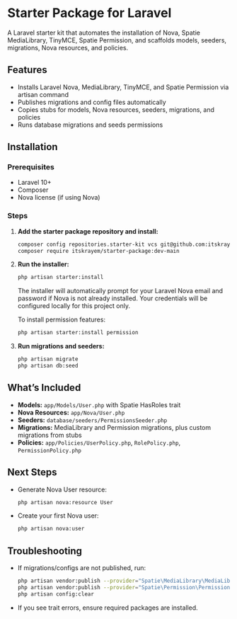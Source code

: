 # Starter Package for Laravel

A Laravel starter kit that automates the installation of Nova, Spatie MediaLibrary, TinyMCE, Spatie Permission, and scaffolds models, seeders, migrations, Nova resources, and policies.

## Features

- Installs Laravel Nova, MediaLibrary, TinyMCE, and Spatie Permission via artisan command
- Publishes migrations and config files automatically
- Copies stubs for models, Nova resources, seeders, migrations, and policies
- Runs database migrations and seeds permissions

## Installation

### Prerequisites

- Laravel 10+
- Composer
- Nova license (if using Nova)

### Steps

1. **Add the starter package repository and install:**
    ```bash
    composer config repositories.starter-kit vcs git@github.com:itskrayem/starter-package.git
    composer require itskrayem/starter-package:dev-main
    ```

2. **Run the installer:**
    ```bash
    php artisan starter:install
    ```

    The installer will automatically prompt for your Laravel Nova email and password if Nova is not already installed. Your credentials will be configured locally for this project only.

    To install permission features:
    ```bash
    php artisan starter:install permission
    ```

3. **Run migrations and seeders:**
    ```bash
    php artisan migrate
    php artisan db:seed
    ```

## What’s Included

- **Models:** `app/Models/User.php` with Spatie HasRoles trait
- **Nova Resources:** `app/Nova/User.php`
- **Seeders:** `database/seeders/PermissionsSeeder.php`
- **Migrations:** MediaLibrary and Permission migrations, plus custom migrations from stubs
- **Policies:** `app/Policies/UserPolicy.php`, `RolePolicy.php`, `PermissionPolicy.php`

## Next Steps

- Generate Nova User resource:
    ```bash
    php artisan nova:resource User
    ```
- Create your first Nova user:
    ```bash
    php artisan nova:user
    ```

## Troubleshooting

- If migrations/configs are not published, run:
    ```bash
    php artisan vendor:publish --provider="Spatie\MediaLibrary\MediaLibraryServiceProvider" --tag=medialibrary-migrations --force
    php artisan vendor:publish --provider="Spatie\Permission\PermissionServiceProvider" --force
    php artisan config:clear
    ```
- If you see trait errors, ensure required packages are installed.


